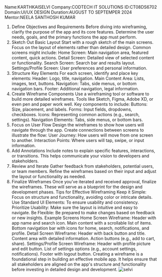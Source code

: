 Name:KARTHKAISELVI 
Company:CODTECH IT SOLUTIONS 
ID:CT08DS6702 
Domain:UI/UX DESIGN 
Duration:AUGUST TO SEPTEMPER 2024 
Mentor:NEELA SANTHOSH KUMAR
1. Define Objectives and Requirements
Before diving into wireframing, clarify the purpose of the app and its core features. Determine the user needs, goals, and the primary functions the app must perform.
2. Sketch Out Basic Layout
Start with a rough sketch of the main screens. Focus on the layout of elements rather than detailed design. Common screens might include:
Home Screen: Main navigation area, featured content, quick actions.
Detail Screen: Detailed view of selected content or functionality.
Search Screen: Search bar and results layout.
Settings/Profile Screen: User preferences and personal information.
3. Structure Key Elements
For each screen, identify and place key elements:
Header: Logo, title, navigation.
Main Content Area: Lists, images, text, buttons.
Navigation: Tabs, side menus, or bottom navigation bars.
Footer: Additional navigation, legal information.
4. Create Wireframe Components
Use a wireframing tool or software to build more detailed wireframes. Tools like Sketch, Figma, Adobe XD, or even pen and paper work well. Key components to include:
Buttons: Size, placement, and labels.
Forms: Input fields, dropdowns, checkboxes.
Icons: Representing common actions (e.g., search, settings).
Navigation Elements: Tabs, side menus, or bottom bars.
5. Focus on User Flow
Design the wireframes to show how users will navigate through the app. Create connections between screens to illustrate the flow:
User Journey: How users will move from one screen to another.
Interaction Points: Where users will tap, swipe, or input information.
6. Add Annotations
Include notes to explain specific features, interactions, or transitions. This helps communicate your vision to developers and stakeholders.
7. Review and Iterate
Gather feedback from stakeholders, potential users, or team members. Refine the wireframes based on their input and adjust the layout or functionality as needed.
8. Finalize Wireframes
Once you’ve iterated and received approval, finalize the wireframes. These will serve as a blueprint for the design and development phases.
Tips for Effective Wireframing
Keep it Simple: Focus on structure and functionality, avoiding color or intricate details.
Use Standard UI Elements: To ensure usability and consistency.
Prioritize Usability: Make sure the layout is intuitive and easy to navigate.
Be Flexible: Be prepared to make changes based on feedback or new insights.
Example Screens
Home Screen Wireframe:
Header with app name and search icon.
Main content with a scrollable list of items.
Bottom navigation bar with icons for home, search, notifications, and profile.
Detail Screen Wireframe:
Header with back button and title.
Content area with detailed information.
Action buttons (e.g., add to cart, share).
Settings/Profile Screen Wireframe:
Header with profile picture and edit button.
List of settings options (e.g., account settings, notifications).
Footer with logout button.
Creating a wireframe is a foundational step in building an effective mobile app. It helps ensure that all stakeholders are aligned on the app's structure and functionality before investing in detailed design and development.
![selvi](https://github.com/user-attachments/assets/4182b657-e840-47c8-8a18-4f29b9b84777)
